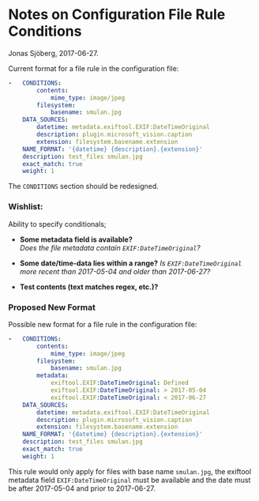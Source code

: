Notes on Configuration File Rule Conditions
===========================================
Jonas Sjöberg, 2017-06-27.


Current format for a file rule in the configuration file:

```yaml
-   CONDITIONS:
        contents:
            mime_type: image/jpeg
        filesystem:
            basename: smulan.jpg
    DATA_SOURCES:
        datetime: metadata.exiftool.EXIF:DateTimeOriginal
        description: plugin.microsoft_vision.caption
        extension: filesystem.basename.extension
    NAME_FORMAT: '{datetime} {description}.{extension}'
    description: test_files smulan.jpg
    exact_match: true
    weight: 1
```


The `CONDITIONS` section should be redesigned.

### Wishlist:
Ability to specify conditionals;

* __Some metadata field is available?__  
  *Does the file metadata contain `EXIF:DateTimeOriginal`?*

* __Some date/time-data lies within a range?__
  *Is `EXIF:DateTimeOriginal` more recent than 2017-05-04 and older than 2017-06-27?*

* __Test contents (text matches regex, etc.)?__


### Proposed New Format 
Possible new format for a file rule in the configuration file:

```yaml
-   CONDITIONS:
        contents:
            mime_type: image/jpeg
        filesystem:
            basename: smulan.jpg
        metadata:
            exiftool.EXIF:DateTimeOriginal: Defined
            exiftool.EXIF:DateTimeOriginal: > 2017-05-04
            exiftool.EXIF:DateTimeOriginal: < 2017-06-27
    DATA_SOURCES:
        datetime: metadata.exiftool.EXIF:DateTimeOriginal
        description: plugin.microsoft_vision.caption
        extension: filesystem.basename.extension
    NAME_FORMAT: '{datetime} {description}.{extension}'
    description: test_files smulan.jpg
    exact_match: true
    weight: 1
```

This rule would only apply for files with base name `smulan.jpg`, the exiftool
metadata field `EXIF:DateTimeOriginal` must be available and the date must be
after 2017-05-04 and prior to 2017-06-27.

